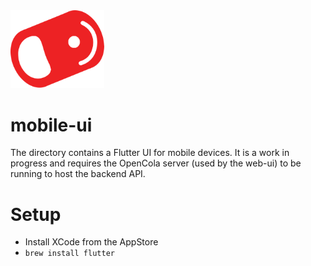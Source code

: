 <img src="../img/pull-tab.svg" width="150" alt="OpenCola"/>

# mobile-ui

The directory contains a Flutter UI for mobile devices. It is a work in progress and requires the OpenCola server (used by the web-ui) to be running to host the backend API. 

# Setup

* Install XCode from the AppStore
* `brew install flutter`
